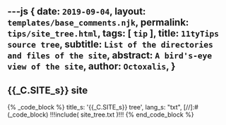 ---js
{
  date:      `2019-09-04`,
  layout:    `templates/base_comments.njk`,
  permalink: `tips/site_tree.html`,
  tags:      [ `tip` ],
  title:     `11tyTips source tree`,
  subtitle:  `List of the directories and files of the site`,
  abstract:  `A bird's-eye view of the site`,
  author:    `Octoxalis`,
  }
---
[comment]: # (======== Post ========)
## {{_C.SITE_s}} site

{% _code_block %}
    title_s: '{{_C.SITE_s}} tree',
    lang_s: "txt",
[//]:#(_code_block)
!!!include( site_tree.txt )!!!
{% end_code_block %}

[comment]: # (======== Links ========)

[11ty]: https://11ty.io
